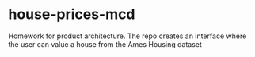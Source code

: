 # house-prices-mcd
Homework for product architecture. The repo creates an interface where the user can value a house from the Ames Housing dataset
